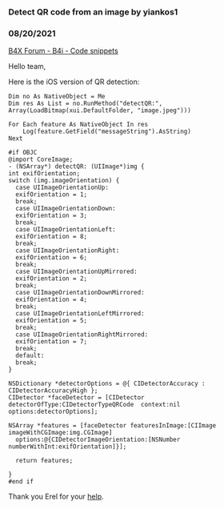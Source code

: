 ### Detect QR code from an image by yiankos1
### 08/20/2021
[B4X Forum - B4i - Code snippets](https://www.b4x.com/android/forum/threads/133587/)

Hello team,  
  
Here is the iOS version of QR detection:  

```B4X
Dim no As NativeObject = Me  
Dim res As List = no.RunMethod("detectQR:", Array(LoadBitmap(xui.DefaultFolder, "image.jpeg")))  
             
For Each feature As NativeObject In res  
    Log(feature.GetField("messageString").AsString)  
Next  
  
#if OBJC  
@import CoreImage;  
- (NSArray*) detectQR: (UIImage*)img {  
int exifOrientation;  
switch (img.imageOrientation) {  
  case UIImageOrientationUp:  
  exifOrientation = 1;  
  break;  
  case UIImageOrientationDown:  
  exifOrientation = 3;  
  break;  
  case UIImageOrientationLeft:  
  exifOrientation = 8;  
  break;  
  case UIImageOrientationRight:  
  exifOrientation = 6;  
  break;  
  case UIImageOrientationUpMirrored:  
  exifOrientation = 2;  
  break;  
  case UIImageOrientationDownMirrored:  
  exifOrientation = 4;  
  break;  
  case UIImageOrientationLeftMirrored:  
  exifOrientation = 5;  
  break;  
  case UIImageOrientationRightMirrored:  
  exifOrientation = 7;  
  break;  
  default:  
  break;  
}  
  
NSDictionary *detectorOptions = @{ CIDetectorAccuracy : CIDetectorAccuracyHigh };  
CIDetector *faceDetector = [CIDetector detectorOfType:CIDetectorTypeQRCode  context:nil options:detectorOptions];  
  
NSArray *features = [faceDetector featuresInImage:[CIImage imageWithCGImage:img.CGImage]  
  options:@{CIDetectorImageOrientation:[NSNumber numberWithInt:exifOrientation]}];  
  
  return features;  
  
}  
#end if
```

  
  
Thank you Erel for your [help](https://www.b4x.com/android/forum/threads/how-to-use-cidetector.70576/post-448130).